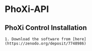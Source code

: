 # PhoXi-API
  ## PhoXi Control Installation
    1. Download the software from [here](https://zenodo.org/deposit/7748986)
